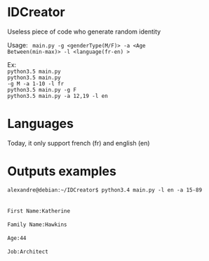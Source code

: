# IDCreator

Useless piece of code who generate random identity

Usage: <code> main.py -g <genderType(M/F)> -a <Age Between(min-max)> -l <language(fr-en) ></code>

Ex: </br><code>python3.5 main.py</code> </br>
    <code>python3.5 main.py -g M -a 1-10 -l fr</code> </br>
    <code>python3.5 main.py -g F</code> </br>
    <code>python3.5 main.py -a 12,19 -l en</code> </br>

# Languages

Today, it only support french (fr) and english (en)

# Outputs examples

<code>alexandre@debian:~/IDCreator$ python3.4 main.py -l en -a 15-89 </code></br></br>
<code>First Name:Katherine</code> </br></br>
<code>Family Name:Hawkins</code> </br> </br>
<code>Age:44 </code> </br> </br>
<code>Job:Architect </code>
